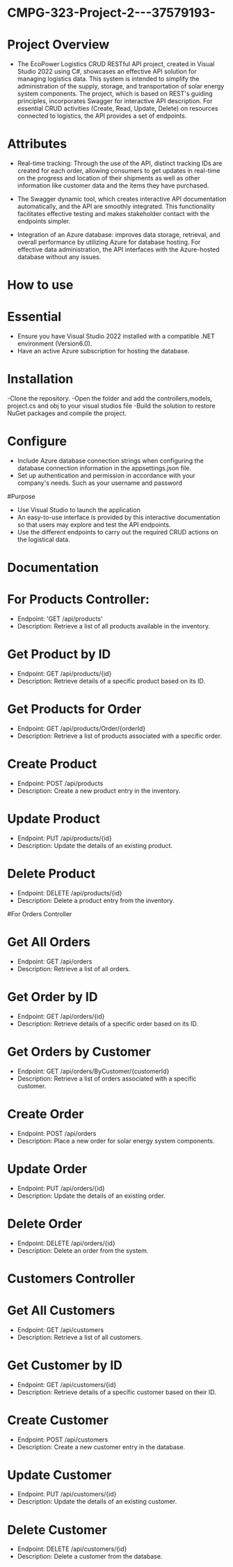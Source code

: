 # CMPG-323-Project-2---37579193-

# Project Overview
- The EcoPower Logistics CRUD RESTful API project, created in Visual Studio 2022 using C#, 
  showcases an effective API solution for managing logistics data. 
  This system is intended to simplify the administration of the supply, storage, and transportation of solar energy system components. 
  The project, which is based on REST's guiding principles, incorporates Swagger for interactive API description. 
  For essential CRUD activities (Create, Read, Update, Delete) on resources connected to logistics, the API provides a set of endpoints.
  
# Attributes
- Real-time tracking: Through the use of the API, distinct tracking IDs are created for each order, 
  allowing consumers to get updates in real-time on the progress and location of their shipments as well as other 
  information like customer data and the items they have purchased.

- The Swagger dynamic tool, which creates interactive API documentation automatically, and the API are smoothly integrated. 
  This functionality facilitates effective testing and makes stakeholder contact with the endpoints simpler.
  
- Integration of an Azure database: improves data storage, retrieval, and overall performance by utilizing Azure for database hosting. 
  For effective data administration, the API interfaces with the Azure-hosted database without any issues.

# How to use

# Essential 
- Ensure you have Visual Studio 2022 installed with a compatible .NET environment (Version6.0).
- Have an active Azure subscription for hosting the database.

# Installation
-Clone the repository.
-Open the folder and add the controllers,models, project.cs and obj to your visual studios file
-Build the solution to restore NuGet packages and compile the project.

# Configure 
- Include Azure database connection strings when configuring the database connection information in the appsettings.json file.
- Set up authentication and permission in accordance with your company's needs. Such as your username and password

#Purpose
- Use Visual Studio to launch the application 
- An easy-to-use interface is provided by this interactive documentation so that users may explore and test the API endpoints.
- Use the different endpoints to carry out the required CRUD actions on the logistical data.

# Documentation

# For Products Controller:
- Endpoint: 'GET /api/products'
- Description: Retrieve a list of all products available in the inventory.

# Get Product by ID
- Endpoint: GET /api/products/{id}
- Description: Retrieve details of a specific product based on its ID.

# Get Products for Order
- Endpoint: GET /api/products/Order/{orderId}
- Description: Retrieve a list of products associated with a specific order.

# Create Product
- Endpoint: POST /api/products
- Description: Create a new product entry in the inventory.

# Update Product
- Endpoint: PUT /api/products/{id}
- Description: Update the details of an existing product.

# Delete Product
- Endpoint: DELETE /api/products/{id}
- Description: Delete a product entry from the inventory.


#For Orders Controller

# Get All Orders
- Endpoint: GET /api/orders
- Description: Retrieve a list of all orders.

# Get Order by ID
- Endpoint: GET /api/orders/{id}
- Description: Retrieve details of a specific order based on its ID.

# Get Orders by Customer
- Endpoint: GET /api/orders/ByCustomer/{customerId}
- Description: Retrieve a list of orders associated with a specific customer.

# Create Order
- Endpoint: POST /api/orders
- Description: Place a new order for solar energy system components.

# Update Order
- Endpoint: PUT /api/orders/{id}
- Description: Update the details of an existing order.

# Delete Order
- Endpoint: DELETE /api/orders/{id}
- Description: Delete an order from the system.


# Customers Controller

# Get All Customers
- Endpoint: GET /api/customers
- Description: Retrieve a list of all customers.

# Get Customer by ID
- Endpoint: GET /api/customers/{id}
- Description: Retrieve details of a specific customer based on their ID.

# Create Customer
- Endpoint: POST /api/customers
- Description: Create a new customer entry in the database.

# Update Customer
- Endpoint: PUT /api/customers/{id}
- Description: Update the details of an existing customer.

# Delete Customer
- Endpoint: DELETE /api/customers/{id}
- Description: Delete a customer from the database.